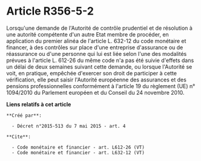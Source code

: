 # Article R356-5-2

Lorsqu'une demande de l'Autorité de contrôle prudentiel et de résolution à une autorité compétente d'un autre Etat membre de
procéder, en application du premier alinéa de l'article L. 632-12 du code monétaire et financer, à des contrôles sur place
d'une entreprise d'assurance ou de réassurance ou d'une personne qui lui est liée selon l'une des modalités prévues à
l'article L. 612-26 du même code n'a pas été suivie d'effets dans un délai de deux semaines suivant cette demande, ou lorsque
l'Autorité se voit, en pratique, empêchée d'exercer son droit de participer à cette vérification, elle peut saisir l'Autorité
européenne des assurances et des pensions professionnelles conformément à l'article 19 du règlement (UE) n° 1094/2010 du
Parlement européen et du Conseil du 24 novembre 2010.

**Liens relatifs à cet article**

	**Créé par**:

	  - Décret n°2015-513 du 7 mai 2015 - art. 4

	**Cite**:

	  - Code monétaire et financier - art. L612-26 (VT)
	  - Code monétaire et financier - art. L632-12 (VT)
